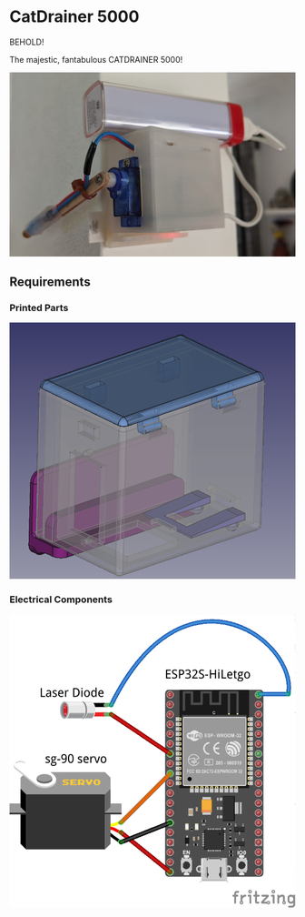 # CatDrainer 5000

BEHOLD!

The majestic, fantabulous CATDRAINER 5000!

![CatDrainer5000](prototype_1.jpg)

## Requirements


### Printed Parts
![CatDrainer5000](design.png)


### Electrical Components
![CatDrainer5000](CatDrainer5000.png)
 